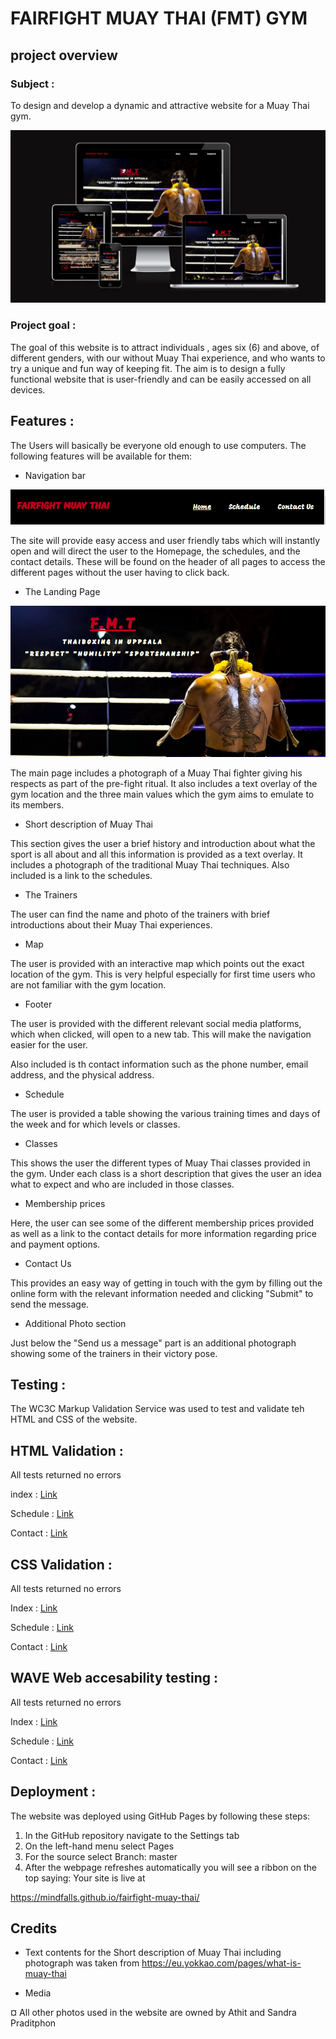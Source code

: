 # FAIRFIGHT MUAY THAI (FMT) GYM

## project overview

### Subject : 
To design and develop a dynamic and attractive website for a Muay Thai gym.

<img src="assets/images/responsive-screen.png">

### Project goal :

The goal of this website is to attract individuals , ages six (6) and above, of different genders, with our without Muay Thai experience, and who wants to try a unique and fun way of keeping fit. The aim is to design a fully functional website that is user-friendly and can be easily accessed on all devices.

## Features :

The Users will basically be everyone old enough to use computers. The following features will be available for them:

- Navigation bar

<img src="assets/images/nav-bar.png">

The site will provide easy access and user friendly tabs which will instantly open and will direct the user to the Homepage, the schedules, and the contact details. These will be found on the header of all pages to access the different pages without the user having to click back.

- The Landing Page

<img src="assets/images/hero.png">

The main page includes a photograph of a Muay Thai fighter giving his respects as part of the pre-fight ritual. It also includes a text overlay of the gym location and the three main values which the gym aims to emulate to its members.

- Short description of Muay Thai

This section gives the user a brief history and introduction about what the sport is all about and all this information is provided as a text overlay. It includes a photograph of the traditional Muay Thai techniques.
Also included is a link to the schedules.

- The Trainers

The user can find the name and photo of the trainers with brief introductions about their Muay Thai experiences.

- Map

The user is provided with an interactive map which points out the exact location of the gym. This is very helpful especially for first time users who are not familiar with the gym location.

- Footer

The user is provided with the different relevant social media platforms, which when clicked, will open to a new tab. This will make the navigation easier for the user.

Also included is th contact information such as the phone number, email address, and the physical address.

- Schedule 

The user is provided a table showing the various training times and days of the week and for which levels or classes.

- Classes

This shows the user the different types of Muay Thai classes provided in the gym. Under each class is a short description that gives the user an idea what to expect and who are included in those classes.

- Membership prices

Here, the user can see some of the different membership prices provided as well as a link to the contact details for more information regarding price and payment options.

- Contact Us

This provides an easy way of getting in touch with the gym by filling out the online form with the relevant information needed and clicking "Submit" to send the message.

- Additional Photo section 

Just below the "Send us a message" part is an additional photograph showing some of the trainers in their victory pose.

## Testing :

The WC3C Markup Validation Service was used to test and validate teh HTML and CSS of the website.

## HTML Validation :

All tests returned no errors

index : [Link](https://validator.w3.org/nu/?doc=https%3A%2F%2Fmindfalls.github.io%2Ffairfight-muay-thai%2F)

Schedule : [Link](https://validator.w3.org/nu/?doc=https%3A%2F%2Fmindfalls.github.io%2Ffairfight-muay-thai%2Fschedule.html)

Contact : [Link](https://validator.w3.org/nu/?doc=https%3A%2F%2Fmindfalls.github.io%2Ffairfight-muay-thai%2Fcontact.html)

## CSS Validation :

All tests returned no errors


Index : [Link](https://jigsaw.w3.org/css-validator/validator?uri=https%3A%2F%2Fmindfalls.github.io%2Ffairfight-muay-thai%2Findex.html&profile=css3svg&usermedium=all&warning=1&vextwarning=&lang=en)

Schedule : [Link](https://jigsaw.w3.org/css-validator/validator?uri=https%3A%2F%2Fmindfalls.github.io%2Ffairfight-muay-thai%2Fschedule.html&profile=css3svg&usermedium=all&warning=1&vextwarning=&lang=en)

Contact : [Link](https://jigsaw.w3.org/css-validator/validator?uri=https%3A%2F%2Fmindfalls.github.io%2Ffairfight-muay-thai%2Fcontact.html&profile=css3svg&usermedium=all&warning=1&vextwarning=&lang=en)

## WAVE Web accesability testing :

All tests returned no errors


Index : [Link](https://wave.webaim.org/report#/https://mindfalls.github.io/fairfight-muay-thai/)

Schedule : [Link](https://wave.webaim.org/report#/https://mindfalls.github.io/fairfight-muay-thai/schedule.html)

Contact : [Link](https://wave.webaim.org/report#/https://mindfalls.github.io/fairfight-muay-thai/contact.html)

## Deployment :

The website was deployed using GitHub Pages by following these steps:

1. In the GitHub repository navigate to the Settings tab
2. On the left-hand menu select Pages
3. For the source select Branch: master
4. After the webpage refreshes automatically you will see a ribbon on the top saying: Your site is live at

https://mindfalls.github.io/fairfight-muay-thai/



## Credits

- Text contents for the Short description of Muay Thai including photograph was taken from 
https://eu.yokkao.com/pages/what-is-muay-thai 

- Media

¤ All other photos used in the website are owned by Athit and Sandra Praditphon





